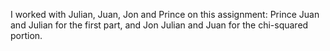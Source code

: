 I worked with Julian, Juan, Jon and Prince on this assignment: Prince Juan and Julian for the first part, and Jon Julian and Juan for the chi-squared portion.
